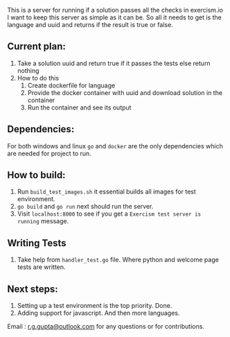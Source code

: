 This is a server for running if a solution passes all the checks in exercism.io
I want to keep this server as simple as it can be. So all it needs to get is the language and uuid and returns if the result is true or false.

## Current plan:
1. Take a solution uuid and return true if it passes the tests else return nothing
2. How to do this
    1. Create dockerfile for language
    2. Provide the docker container with uuid and download solution in the container
    3. Run the container and see its output

## Dependencies:
For both windows and linux `go` and `docker` are the only dependencies which are needed for project to run.

## How to build:
1. Run `build_test_images.sh` it essential builds all images for test environment.
2. `go build` and `go run` next should run the server.
3. Visit `localhost:8000` to see if you get a `Exercism test server is running` message.

## Writing Tests
1. Take help from `handler_test.go` file. Where python and welcome page tests are written.

## Next steps:
1. Setting up a test environment is the top priority. Done.
2. Adding support for javascript. And then more languages.

Email : r.g.gupta@outlook.com for any questions or for contributions.